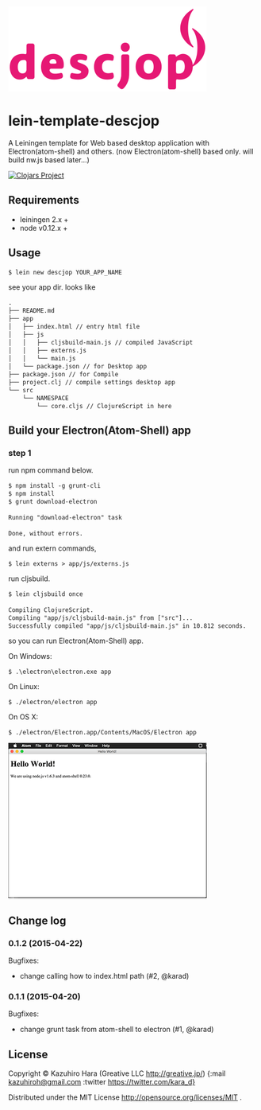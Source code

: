 ![logo descjop](man/images/logo.png)


# lein-template-descjop

A Leiningen template for Web based desktop application with Electron(atom-shell) and others.
(now Electron(atom-shell) based only. will build nw.js based later...)

[![Clojars Project](http://clojars.org/descjop/lein-template/latest-version.svg)](http://clojars.org/descjop/lein-template)

## Requirements

* leiningen 2.x +
* node v0.12.x +

## Usage

```
$ lein new descjop YOUR_APP_NAME
```

see your app dir. looks like

```
.
├── README.md
├── app
│   ├── index.html // entry html file
│   ├── js
│   │   ├── cljsbuild-main.js // compiled JavaScript
│   │   ├── externs.js
│   │   └── main.js
│   └── package.json // for Desktop app
├── package.json // for Compile
├── project.clj // compile settings desktop app
└── src
    └── NAMESPACE
        └── core.cljs // ClojureScript in here
```

## Build your Electron(Atom-Shell) app

### step 1

run npm command below.

```
$ npm install -g grunt-cli
$ npm install
$ grunt download-electron

Running "download-electron" task

Done, without errors.
```

and run extern commands,

```
$ lein externs > app/js/externs.js
```

run cljsbuild.

```
$ lein cljsbuild once

Compiling ClojureScript.
Compiling "app/js/cljsbuild-main.js" from ["src"]...
Successfully compiled "app/js/cljsbuild-main.js" in 10.812 seconds.
```

so you can run Electron(Atom-Shell) app.

On Windows:

```
$ .\electron\electron.exe app
```

On Linux:

```
$ ./electron/electron app
```

On OS X:

```
$ ./electron/Electron.app/Contents/MacOS/Electron app
```

![Desktop Application pic](man/images/app.png)

## Change log

### 0.1.2 (2015-04-22)

Bugfixes:

- change calling how to index.html path (#2, @karad)

### 0.1.1 (2015-04-20)

Bugfixes:

- change grunt task from atom-shell to electron (#1, @karad)

## License

Copyright ©  Kazuhiro Hara (Greative LLC http://greative.jp/)
{:mail kazuhiroh@gmail.com
 :twitter https://twitter.com/kara_d}

Distributed under the MIT License http://opensource.org/licenses/MIT .
